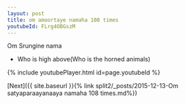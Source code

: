 ```yaml
---
layout: post
title: om amoortaye namaha 108 times
youtubeId: FLrg4OBGszM
---
```

 
 
Om Srungine nama 
 
 -  Who is high above(Who is the horned animals) 
 
  
 
  
 
 
 
 
 
 


{% include youtubePlayer.html id=page.youtubeId %}
 
[Next]({{ site.baseurl }}{% link  split2/_posts/2015-12-13-Om satyaparaayanaaya namaha 108 times.md%})
 
